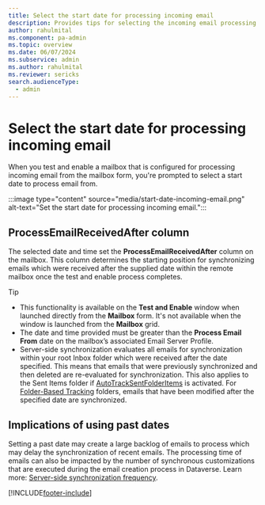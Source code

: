 ```yaml
---
title: Select the start date for processing incoming email
description: Provides tips for selecting the incoming email processing start date.
author: rahulmital
ms.component: pa-admin
ms.topic: overview
ms.date: 06/07/2024
ms.subservice: admin
ms.author: rahulmital 
ms.reviewer: sericks
search.audienceType: 
  - admin
---
```

# Select the start date for processing incoming email

When you test and enable a mailbox that is configured for processing incoming email from the mailbox form, you're prompted to select a start date to process email from.

:::image type="content" source="media/start-date-incoming-email.png" alt-text="Set the start date for processing incoming email.":::

## ProcessEmailReceivedAfter column
The selected date and time set the **ProcessEmailReceivedAfter** column on the mailbox. This column determines the starting position for synchronizing emails which were received after the supplied date within the remote mailbox once the test and enable process completes.

> [!TIP]
> -	This functionality is available on the **Test and Enable** window when launched directly from the **Mailbox** form. It's not available when the window is launched from the **Mailbox** grid.
> -	The date and time provided must be greater than the **Process Email From** date on the mailbox’s associated Email Server Profile.
> -	Server-side synchronization evaluates all emails for synchronization within your root Inbox folder which were received after the date specified. This means that emails that were previously synchronized and then deleted are re-evaluated for synchronization. This also applies to the Sent Items folder if [AutoTrackSentFolderItems](/power-platform/admin/track-sent-folder-items) is activated. For [Folder-Based Tracking](/power-platform/admin/configure-outlook-exchange-folder-level-tracking) folders, emails that have been modified after the specified date are synchronized.

## Implications of using past dates
Setting a past date may create a large backlog of emails to process which may delay the synchronization of recent emails. The processing time of emails can also be impacted by the number of synchronous customizations that are executed during the email creation process in Dataverse. Learn more: [Server-side synchronization frequency](server-side-synchronization.md#server-side-synchronization-frequency).

[!INCLUDE[footer-include](../includes/footer-banner.md)]
